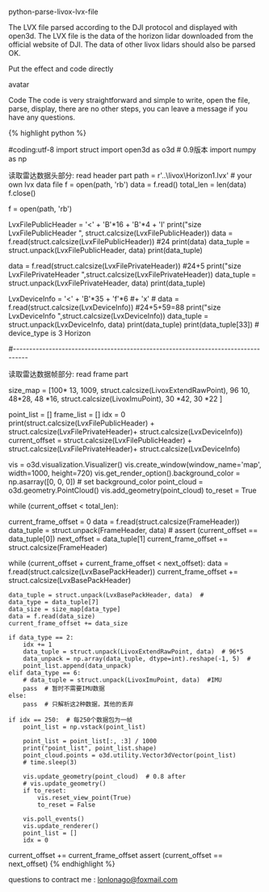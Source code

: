 python-parse-livox-lvx-file

The LVX file parsed according to the DJI protocol and displayed with open3d. The LVX file is the data of the horizon lidar downloaded from the official website of DJI. The data of other livox lidars should also be parsed OK.

Put the effect and code directly


avatar



Code
The code is very straightforward and simple to write, open the file, parse, display, there are no other steps, you can leave a message if you have any questions.



{% highlight python %}

#coding:utf-8 import struct import open3d as o3d # 0.9版本 import numpy as np

读取雷达数据头部分: read header part
path = r'..\livox\Horizon1.lvx' # your own lvx data file f = open(path, 'rb') data = f.read() total_len = len(data) f.close()

f = open(path, 'rb')

LvxFilePublicHeader = '<' + 'B'*16 + 'B'*4 + 'I' print("size LvxFilePublicHeader ", struct.calcsize(LvxFilePublicHeader)) data = f.read(struct.calcsize(LvxFilePublicHeader)) #24 print(data) data_tuple = struct.unpack(LvxFilePublicHeader, data) print(data_tuple)


data = f.read(struct.calcsize(LvxFilePrivateHeader)) #24+5 print("size LvxFilePrivateHeader ",struct.calcsize(LvxFilePrivateHeader)) data_tuple = struct.unpack(LvxFilePrivateHeader, data) print(data_tuple)

LvxDeviceInfo = '<' + 'B'*35 + 'f'*6 #+ 'x' # data = f.read(struct.calcsize(LvxDeviceInfo)) #24+5+59=88 print("size LvxDeviceInfo ",struct.calcsize(LvxDeviceInfo)) data_tuple = struct.unpack(LvxDeviceInfo, data) print(data_tuple) print(data_tuple[33]) # device_type is 3 Horizon

#----------------------------------------------------------------------------------

读取雷达数据帧部分: read frame part


size_map = [100* 13, 1009, struct.calcsize(LivoxExtendRawPoint), 96 10, 48*28, 48 *16, struct.calcsize(LivoxImuPoint), 30 *42, 30 *22 ]

point_list = [] frame_list = [] idx = 0 print(struct.calcsize(LvxFilePublicHeader) + struct.calcsize(LvxFilePrivateHeader)+ struct.calcsize(LvxDeviceInfo)) current_offset = struct.calcsize(LvxFilePublicHeader) + struct.calcsize(LvxFilePrivateHeader)+ struct.calcsize(LvxDeviceInfo)

vis = o3d.visualization.Visualizer() vis.create_window(window_name='map', width=1000, height=720) vis.get_render_option().background_color = np.asarray([0, 0, 0]) # set background_color point_cloud = o3d.geometry.PointCloud() vis.add_geometry(point_cloud) to_reset = True

while (current_offset < total_len):

current_frame_offset = 0
data = f.read(struct.calcsize(FrameHeader))
data_tuple = struct.unpack(FrameHeader, data)  # 
assert (current_offset == data_tuple[0])
next_offset = data_tuple[1]
current_frame_offset += struct.calcsize(FrameHeader)

while (current_offset + current_frame_offset < next_offset):
    data = f.read(struct.calcsize(LvxBasePackHeader))
    current_frame_offset += struct.calcsize(LvxBasePackHeader)

    data_tuple = struct.unpack(LvxBasePackHeader, data)  #  
    data_type = data_tuple[7]
    data_size = size_map[data_type]
    data = f.read(data_size)
    current_frame_offset += data_size

    if data_type == 2:
        idx += 1
        data_tuple = struct.unpack(LivoxExtendRawPoint, data)  # 96*5
        data_unpack = np.array(data_tuple, dtype=int).reshape(-1, 5)  #  
        point_list.append(data_unpack)
    elif data_type == 6:
        # data_tuple = struct.unpack(LivoxImuPoint, data)  #IMU
        pass  # 暂时不需要IMU数据
    else:
        pass  # 只解析这2种数据，其他的丢弃

    if idx == 250:  # 每250个数据包为一帧
        point_list = np.vstack(point_list)

        point_list = point_list[:, :3] / 1000
        print("point_list", point_list.shape)
        point_cloud.points = o3d.utility.Vector3dVector(point_list)
        # time.sleep(3)

        vis.update_geometry(point_cloud)  # 0.8 after 
        # vis.update_geometry()
        if to_reset:
            vis.reset_view_point(True)
            to_reset = False

        vis.poll_events()
        vis.update_renderer()
        point_list = []
        idx = 0

current_offset += current_frame_offset
assert (current_offset == next_offset)
{% endhighlight %}


questions to contract me : lonlonago@foxmail.com
